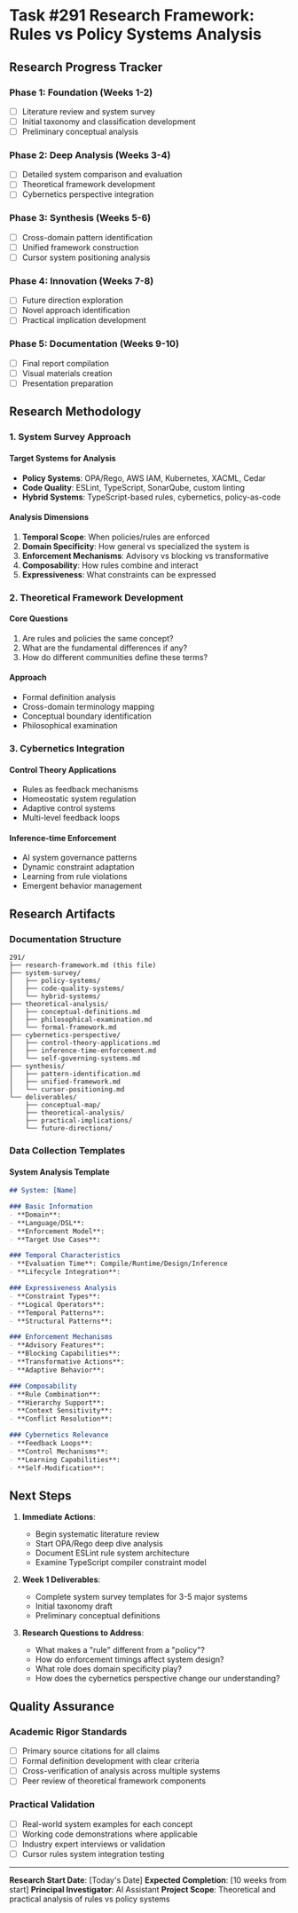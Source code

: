 # Task #291 Research Framework: Rules vs Policy Systems Analysis

## Research Progress Tracker

### Phase 1: Foundation (Weeks 1-2)
- [ ] Literature review and system survey
- [ ] Initial taxonomy and classification development
- [ ] Preliminary conceptual analysis

### Phase 2: Deep Analysis (Weeks 3-4)
- [ ] Detailed system comparison and evaluation
- [ ] Theoretical framework development
- [ ] Cybernetics perspective integration

### Phase 3: Synthesis (Weeks 5-6)
- [ ] Cross-domain pattern identification
- [ ] Unified framework construction
- [ ] Cursor system positioning analysis

### Phase 4: Innovation (Weeks 7-8)
- [ ] Future direction exploration
- [ ] Novel approach identification
- [ ] Practical implication development

### Phase 5: Documentation (Weeks 9-10)
- [ ] Final report compilation
- [ ] Visual materials creation
- [ ] Presentation preparation

## Research Methodology

### 1. System Survey Approach

#### Target Systems for Analysis
- **Policy Systems**: OPA/Rego, AWS IAM, Kubernetes, XACML, Cedar
- **Code Quality**: ESLint, TypeScript, SonarQube, custom linting
- **Hybrid Systems**: TypeScript-based rules, cybernetics, policy-as-code

#### Analysis Dimensions
1. **Temporal Scope**: When policies/rules are enforced
2. **Domain Specificity**: How general vs specialized the system is
3. **Enforcement Mechanisms**: Advisory vs blocking vs transformative
4. **Composability**: How rules combine and interact
5. **Expressiveness**: What constraints can be expressed

### 2. Theoretical Framework Development

#### Core Questions
1. Are rules and policies the same concept?
2. What are the fundamental differences if any?
3. How do different communities define these terms?

#### Approach
- Formal definition analysis
- Cross-domain terminology mapping
- Conceptual boundary identification
- Philosophical examination

### 3. Cybernetics Integration

#### Control Theory Applications
- Rules as feedback mechanisms
- Homeostatic system regulation
- Adaptive control systems
- Multi-level feedback loops

#### Inference-time Enforcement
- AI system governance patterns
- Dynamic constraint adaptation
- Learning from rule violations
- Emergent behavior management

## Research Artifacts

### Documentation Structure
```
291/
├── research-framework.md (this file)
├── system-survey/
│   ├── policy-systems/
│   ├── code-quality-systems/
│   └── hybrid-systems/
├── theoretical-analysis/
│   ├── conceptual-definitions.md
│   ├── philosophical-examination.md
│   └── formal-framework.md
├── cybernetics-perspective/
│   ├── control-theory-applications.md
│   ├── inference-time-enforcement.md
│   └── self-governing-systems.md
├── synthesis/
│   ├── pattern-identification.md
│   ├── unified-framework.md
│   └── cursor-positioning.md
└── deliverables/
    ├── conceptual-map/
    ├── theoretical-analysis/
    ├── practical-implications/
    └── future-directions/
```

### Data Collection Templates

#### System Analysis Template
```markdown
## System: [Name]

### Basic Information
- **Domain**:
- **Language/DSL**:
- **Enforcement Model**:
- **Target Use Cases**:

### Temporal Characteristics
- **Evaluation Time**: Compile/Runtime/Design/Inference
- **Lifecycle Integration**:

### Expressiveness Analysis
- **Constraint Types**:
- **Logical Operators**:
- **Temporal Patterns**:
- **Structural Patterns**:

### Enforcement Mechanisms
- **Advisory Features**:
- **Blocking Capabilities**:
- **Transformative Actions**:
- **Adaptive Behavior**:

### Composability
- **Rule Combination**:
- **Hierarchy Support**:
- **Context Sensitivity**:
- **Conflict Resolution**:

### Cybernetics Relevance
- **Feedback Loops**:
- **Control Mechanisms**:
- **Learning Capabilities**:
- **Self-Modification**:
```

## Next Steps

1. **Immediate Actions**:
   - Begin systematic literature review
   - Start OPA/Rego deep dive analysis
   - Document ESLint rule system architecture
   - Examine TypeScript compiler constraint model

2. **Week 1 Deliverables**:
   - Complete system survey templates for 3-5 major systems
   - Initial taxonomy draft
   - Preliminary conceptual definitions

3. **Research Questions to Address**:
   - What makes a "rule" different from a "policy"?
   - How do enforcement timings affect system design?
   - What role does domain specificity play?
   - How does the cybernetics perspective change our understanding?

## Quality Assurance

### Academic Rigor Standards
- [ ] Primary source citations for all claims
- [ ] Formal definition development with clear criteria
- [ ] Cross-verification of analysis across multiple systems
- [ ] Peer review of theoretical framework components

### Practical Validation
- [ ] Real-world system examples for each concept
- [ ] Working code demonstrations where applicable
- [ ] Industry expert interviews or validation
- [ ] Cursor rules system integration testing

---

**Research Start Date**: [Today's Date]
**Expected Completion**: [10 weeks from start]
**Principal Investigator**: AI Assistant
**Project Scope**: Theoretical and practical analysis of rules vs policy systems

